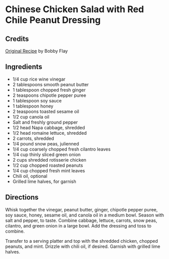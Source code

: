 # Chinese Chicken Salad with Red Chile Peanut Dressing 

## Credits

[Original Recipe](http://www.foodnetwork.com/food/recipes/recipe/0,1977,FOOD_9936_27273,00.html "http://www.foodnetwork.com/food/recipes/recipe/0,1977,FOOD 9936 27273,00.html") by Bobby Flay

## Ingredients

- 1/4 cup rice wine vinegar 
- 2 tablespoons smooth peanut butter 
- 1 tablespoon chopped fresh ginger 
- 2 teaspoons chipotle pepper puree 
- 1 tablespoon soy sauce 
- 1 tablespoon honey 
- 2 teaspoons toasted sesame oil 
- 1/2 cup canola oil 
- Salt and freshly ground pepper 
- 1/2 head Napa cabbage, shredded 
- 1/2 head romaine lettuce, shredded 
- 2 carrots, shredded 
- 1/4 pound snow peas, julienned 
- 1/4 cup coarsely chopped fresh cilantro leaves 
- 1/4 cup thinly sliced green onion 
- 2 cups shredded rotisserie chicken 
- 1/2 cup chopped roasted peanuts 
- 1/4 cup chopped fresh mint leaves 
- Chili oil, optional 
- Grilled lime halves, for garnish

## Directions

Whisk together the vinegar, peanut butter, ginger, chipotle pepper puree, soy sauce, honey, sesame oil, and canola oil in a medium bowl. Season with salt and pepper, to taste. Combine cabbage, lettuce, carrots, snow peas, cilantro, and green onion in a large bowl. Add the dressing and toss to combine.   
  
 Transfer to a serving platter and top with the shredded chicken, chopped peanuts, and mint. Drizzle with chili oil, if desired. Garnish with grilled lime halves.

